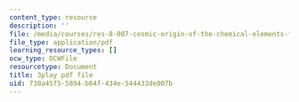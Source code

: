 ```yaml
---
content_type: resource
description: ''
file: /media/courses/res-8-007-cosmic-origin-of-the-chemical-elements-fall-2019/738a45f55894b64f434e544433de007b_lEnolaQmkMw.pdf
file_type: application/pdf
learning_resource_types: []
ocw_type: OCWFile
resourcetype: Document
title: 3play pdf file
uid: 738a45f5-5894-b64f-434e-544433de007b
---
```

